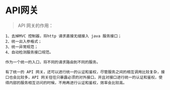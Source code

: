 # API网关 #

> API 网关的作用：

	1、去掉MVC 控制器，将http 请求直接无缝接入 java 服务接口；
	2、统一出入参格式；
	3、统一异常规范；
	4、自动检测服务接口规范。

	作为一个统一的入口，将不同的请求路由到不同的服务。

	有了统一的 API 网关，还可以进行统一的认证和鉴权，尽管服务之间的相互调用比较复杂，接口也会比较多，API 网关往往只暴露必须的对外接口，并且对接口进行统一的认证和鉴权，使得内部的服务相互访问的时候，不用再进行认证和鉴权，效率会比较高。

	